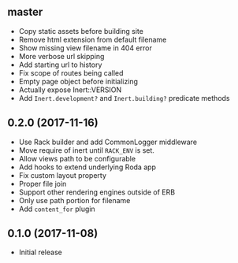 ## master
- Copy static assets before building site
- Remove html extension from default filename
- Show missing view filename in 404 error
- More verbose url skipping
- Add starting url to history
- Fix scope of routes being called
- Empty page object before initializing
- Actually expose Inert::VERSION
- Add `Inert.development?` and `Inert.building?` predicate methods

## 0.2.0 (2017-11-16)
- Use Rack builder and add CommonLogger middleware
- Move require of inert until `RACK_ENV` is set.
- Allow views path to be configurable
- Add hooks to extend underlying Roda app
- Fix custom layout property
- Proper file join
- Support other rendering engines outside of ERB
- Only use path portion for filename
- Add `content_for` plugin

## 0.1.0 (2017-11-08)
- Initial release
